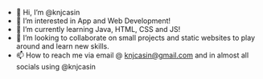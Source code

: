 - 👋 Hi, I’m @knjcasin
- 👀 I’m interested in App and Web Development!
- 🌱 I’m currently learning Java, HTML, CSS and JS!
- 💞️ I’m looking to collaborate on small projects and static websites to play around and learn new skills.
- 📫 How to reach me via email @ knjcasin@gmail.com and in almost all socials using @knjcasin
